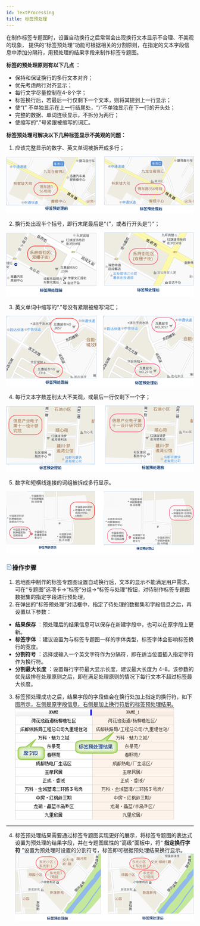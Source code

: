 ```yaml
---
id: TextProcessing
title: 标签预处理
---
```

在制作标签专题图时，设置自动换行之后常常会出现换行文本显示不合理、不美观的现象，
提供的“标签预处理”功能可根据相关的分割原则，在指定的文本字段信息中添加分隔符，用预处理的结果字段来制作标签专题图。

**标签的预处理原则有以下几点** ：

  * 保持和保证换行的多行文本对齐；
  * 优先考虑两行对齐显示；
  * 每行文字尽量控制在4-8个字；
  * 标签换行后，若最后一行仅剩下一个文本，则将其提到上一行显示；
  * 使“(” 不单独显示在上一行结尾处，“)”不单独显示在下一行的开头处；
  * 完整的数据、单词连续显示，不拆分为两行；
  * 使缩写的“.”号紧跟被缩写的词汇。

**标签预处理可解决以下几种标签显示不美观的问题：**

  1. 应该完整显示的数字、英文单词被拆开成多行；  

![](img/TextProcessing1.png) 

  2. 换行处出现半个括号，即行末尾最后是“（”，或者行开头是“）”；  

![](img/TextProcessing2.png)

  3. 英文单词中缩写的“.”号没有紧跟被缩写词汇；  

![](img/TextProcessing3.png)  

  4. 每行文本字数差别太大不美观，或最后一行仅剩下一个字；  

![](img/TextProcessing4.png)   

  5. 数字和短横线连接的词组被拆成多行显示。  

![](img/TextProcessing5.png) 

### ![](../img/read.gif)操作步骤

1. 若地图中制作的标签专题图设置自动换行后，文本的显示不能满足用户需求，可在“专题图”选项卡->“标签”分组->“标签与处理”按钮，对待制作标签专题图数据集的指定字段进行预处理。
2. 在弹出的“标签预处理”对话框中，指定了待处理的数据集和字段信息之后，再设置以下参数： 
  * **结果保存** ：预处理后的结果信息可以保存在新建字段中，也可以在原字段上更新。
  * **标签字体** ：建议设置为与标签专题图一样的字体类型，标签字体会影响标签换行的宽度。
  * **分割符号** ：选择或输入一个英文字符作为分隔符，即在适当位置插入指定字符作为换行符。
  * **分割最大长度** ：设置每行字符最大显示长度，建议最大长度为 4-8。该参数的优先级排在处理原则之后，即在满足处理原则的情况下每行文本不超过标签最大长度。
3. 标签预处理成功之后，结果字段的字段值会在换行处加上指定的换行符，如下图所示，左侧是原字段信息，右侧是加上换行符后的标签预处理结果。
![](img/TextProcessingField.png)  
---  
4. 标签预处理结果需要通过标签专题图实现更好的展示，将标签专题图的表达式设置为预处理的结果字段，并在专题图属性的“高级”面板中，将“ **指定换行字符** ”设置为预处理时设置的分割符号，标签即可根据预处理结果换行显示。
![](img/TextProcessing.png)  
